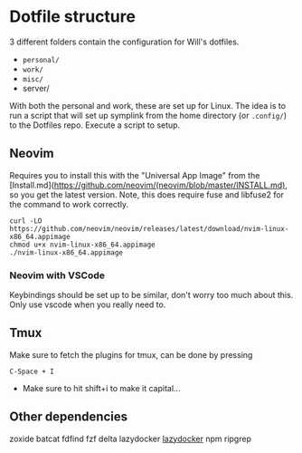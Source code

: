 # Dotfile structure

3 different folders contain the configuration for Will's dotfiles.

- `personal/`
- `work/`
- `misc/`
- server/

With both the personal and work, these are set up for Linux. The idea is to run a script that will set up symplink from the home directory (or `.config/`) to the Dotfiles repo. Execute a script to setup.

## Neovim

Requires you to install this with the "Universal App Image" from the [Install.md](<https://github.com/neovim/(neovim/blob/master/INSTALL.md)>, so you get the latest version. Note, this does require fuse and libfuse2 for the command to work correctly.

```shell
curl -LO https://github.com/neovim/neovim/releases/latest/download/nvim-linux-x86_64.appimage
chmod u+x nvim-linux-x86_64.appimage
./nvim-linux-x86_64.appimage
```

### Neovim with VSCode

Keybindings should be set up to be similar, don't worry too much about this. Only use vscode when you really need to.


## Tmux

Make sure to fetch the plugins for tmux, can be done by pressing
```
C-Space + I
```
- Make sure to hit shift+i to make it capital...

## Other dependencies

zoxide
batcat
fdfind
fzf
delta
lazydocker [lazydocker](https://github.com/jesseduffield/lazydocker)
npm
ripgrep
